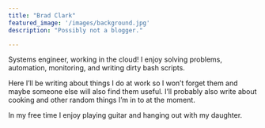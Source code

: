 ```yaml
---
title: "Brad Clark"
featured_image: '/images/background.jpg'
description: "Possibly not a blogger."

---
```



Systems engineer, working in the cloud! I enjoy solving problems, automation, monitoring, and writing dirty bash scripts.

Here I’ll be writing about things I do at work so I won’t forget them and maybe someone else will also find them useful. I’ll probably also write about cooking and other random things I’m in to at the moment.

In my free time I enjoy playing guitar and hanging out with my daughter.
